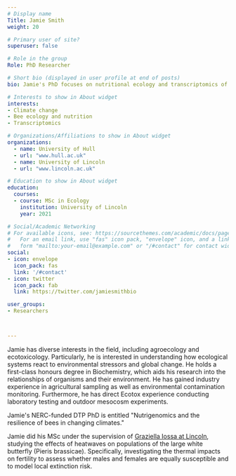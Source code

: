 ```yaml
---
# Display name
Title: Jamie Smith
weight: 20

# Primary user of site?
superuser: false

# Role in the group
Role: PhD Researcher

# Short bio (displayed in user profile at end of posts)
bio: Jamie's PhD focuses on nutritional ecology and transcriptomics of red mason bees in changing climates.

# Interests to show in About widget
interests:
- Climate change
- Bee ecology and nutrition
- Transcriptomics

# Organizations/Affiliations to show in About widget
organizations:
  - name: University of Hull
  - url: "www.hull.ac.uk"
  - name: University of Lincoln
  - url: "www.lincoln.ac.uk"

# Education to show in About widget
education:
  courses:
  - course: MSc in Ecology
    institution: University of Lincoln
    year: 2021

# Social/Academic Networking
# For available icons, see: https://sourcethemes.com/academic/docs/page-builder/#icons
#   For an email link, use "fas" icon pack, "envelope" icon, and a link in the
#   form "mailto:your-email@example.com" or "/#contact" for contact widget.
social:
- icon: envelope
  icon_pack: fas
  link: '/#contact'
- icon: twitter
  icon_pack: fab
  link: https://twitter.com/jamiesmithbio

user_groups:
- Researchers



---
```


Jamie has diverse interests in the field, including agroecology and ecotoxicology. Particularly, he is  interested in understanding how ecological systems react to environmental stressors and global change. He holds a first-class honours degree in Biochemistry, which aids his research into the relationships of organisms and their environment. He has gained industry experience in agricultural sampling as well as environmental contamination monitoring. Furthermore, he has direct Ecotox experience conducting laboratory testing and outdoor mesocosm experiments. 

Jamie's NERC-funded DTP PhD is entitled "Nutrigenomics and the resilience of bees in changing climates."

Jamie did his MSc under the supervision of [Graziella Iossa at Lincoln](https://graziellaiossa.weebly.com/people.html), studying the effects of heatwaves on populations of the large white butterfly (Pieris brassicae). Specifically, investigating the thermal impacts on fertility to assess whether males and females are equally susceptible and to model local extinction risk.
